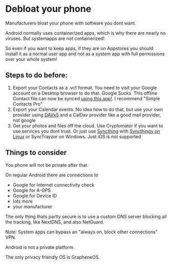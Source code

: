 # Debloat your phone

Manufacturers bloat your phone with software you dont want.

Android normally uses containerized apps, which is why there are nearly no viruses. But systemapps are not containerized!

So even if you want to keep apps, if they are on Appstores you should install it as a normal user app and not as a system app with full permissions over your whole system!


## Steps to do before:

1. Export your Contacts as a .vcf format. You need to visit your Google account on a Desktop browser to do that. Google Sucks. This offline Contact file can now be synced [using this app!](https://f-droid.org/en/packages/cx.vmx.sdcontacts). I recommend "Simple Contacts Pro"
2. Export your Calendar events. No idea how to do that, but use your own provider using [DAVx5](https://f-droid.org/en/packages/at.bitfire.davdroid) and a CalDav provider like a good mail provider, not google
3. Get your photos and files off the cloud. Use Cryptomator if you want to use services you dont trust. Or just use [Syncthing](https://f-droid.org/en/packages/com.nutomic.syncthingandroid) with [Syncthingy on Linux](https://flathub.org/apps/com.github.zocker_160.SyncThingy) or SyncTrayzor on Windows. Just iOS is not supported


## Things to consider

You phone will not be private after that. 

On regular Android there are connections to
- Google for Internet connectivity check
- Google for A-GPS
- Google for Device ID
- lots more
- your manufacturer

The only thing thats partly secure is to use a custom DNS server blocking all the tracking, like NextDNS, and also NetGuard.

Note: System apps can bypass an "always on, block other connections" VPN.

Android is not a private platform.

The only privacy friendly OS is GrapheneOS.
